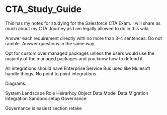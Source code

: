 # CTA_Study_Guide
This has my notes for studying for the Salesforce CTA Exam. I will share as much about my CTA Journey as I am legally allowed to do in this wiki.

Answer each requirement directly with no more than 3-4 sentences. Do not ramble. Answer questions in the same way.

Opt for custom over managed packages unless the users would use the majority of the managed packages and you know how to defend it.

All integrations should have Enterprise Service Bus used like Mulesoft handle things. No point to point integrations.

Diagrams:

System Landscape
Role Heirarhcy
Object Data Model
Data Migration
Integration
Sandbox setup
Governance

Governance is easiest section retake


